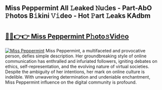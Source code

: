 ## Miss Peppermint All 𝙻eaked 𝙽u𝚍es - Part-AbO 𝙿hotos B𝚒kini 𝚅𝚒deo - Hot 𝙿art 𝙻eaks KAdbm

# <h2><a href="http://ld6sy5.urlbe.top/?page=Miss+Peppermint">🔗🔗👉👉 Miss Peppermint P𝚑oto𝚜Vid𝚎o</a></h2>

[![Miss Peppermint](https://i.imgur.com/eBuTRDB.gif)](http://ld6sy5.urlbe.top/?page=Miss+Peppermint)
Miss Peppermint, a multifaceted and provocative person, defies simple description. Her groundbreaking style of online communication has enthralled and infuriated followers, igniting debates on ethics, self-representation, and the evolving nature of virtual societies. Despite the ambiguity of her intentions, her mark on online culture is indelible. With unwavering determination and undeniable enchantment, Miss Peppermint influence on the digital community is profound.
